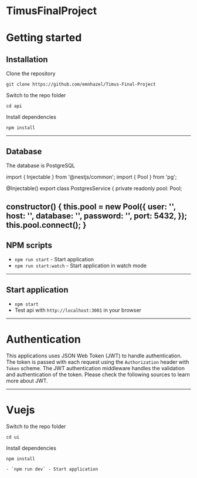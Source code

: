 # TimusFinalProject

# Getting started

## Installation

Clone the repository

    git clone https://github.com/emnhazel/Timus-Final-Project
    

Switch to the repo folder

    cd api
    
Install dependencies
    
    npm install
    
----------

## Database

The database is PostgreSQL

import { Injectable } from '@nestjs/common';
import { Pool } from 'pg';

@Injectable()
export class PostgresService {
  private readonly pool: Pool;

  constructor() {
    this.pool = new Pool({
      user: '',
      host: '',
      database: '',
      password: '',
      port: 5432,
    });
    this.pool.connect();
  }
----------


## NPM scripts

- `npm run start` - Start application
- `npm run start:watch` - Start application in watch mode

----------


## Start application

- `npm start`
- Test api with `http://localhost:3001` in your browser

----------

# Authentication
 
This applications uses JSON Web Token (JWT) to handle authentication. The token is passed with each request using the `Authorization` header with `Token` scheme. The JWT authentication middleware handles the validation and authentication of the token. Please check the following sources to learn more about JWT.

----------
 
# Vuejs

Switch to the repo folder

    cd ui
    
Install dependencies
    
    npm install

    - `npm run dev` - Start application
